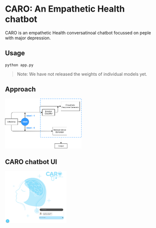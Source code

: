 # CARO: An Empathetic Health chatbot

CARO is an empathetic Health conversatinoal chatbot focussed on peple with major depression. 

<!-- ![](screen.PNG) -->

## Usage 
 
<pre><code>python app.py</code></pre>

> Note: We have not released the weights of individual models yet. 

## Approach

<!-- ![](pipeline.PNG) -->
<img src="pipeline.png" style="width: 50%;margin-right: 10px;" />

## CARO chatbot UI

<img src="screen.PNG" style="width: 40%;margin-right: 10px;" />
